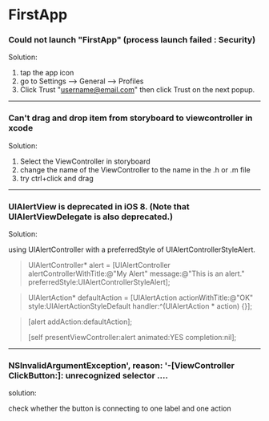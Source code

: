 FirstApp
===

### Could not launch "FirstApp" (process launch failed : Security)


Solution: 

1. tap the app icon
2. go to Settings --> General --> Profiles
3. Click Trust "username@email.com" then click Trust on the next popup.

--------------

### Can't drag and drop item from storyboard to viewcontroller in xcode

Solution:

1. Select the ViewController in storyboard 
2. change the name of the ViewController to the name in the .h or .m file 
3. try ctrl+click and drag 

----------------
###  UIAlertView is deprecated in iOS 8. (Note that UIAlertViewDelegate is also deprecated.) 

Solution: 

using UIAlertController with a preferredStyle of UIAlertControllerStyleAlert.

> UIAlertController* alert = [UIAlertController alertControllerWithTitle:@"My Alert"
                               message:@"This is an alert."
                               preferredStyle:UIAlertControllerStyleAlert];
 
> UIAlertAction* defaultAction = [UIAlertAction actionWithTitle:@"OK" style:UIAlertActionStyleDefault
   handler:^(UIAlertAction * action) {}];
 
>[alert addAction:defaultAction];
>
>[self presentViewController:alert animated:YES completion:nil];

----------------
### NSInvalidArgumentException', reason: '-[ViewController ClickButton:]: unrecognized selector ....

solution:

check whether the button is connecting to one label and one action 


